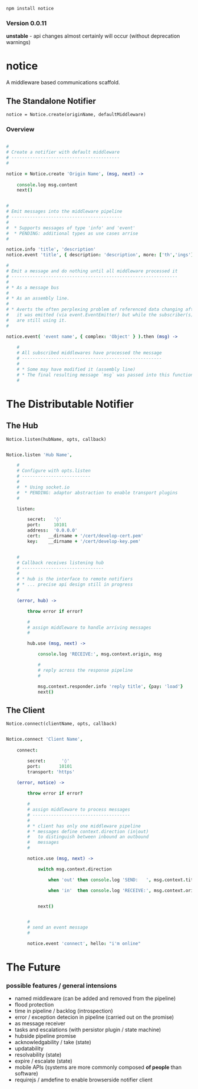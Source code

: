 `npm install notice`

### Version 0.0.11

**unstable** - api changes almost certainly will occur (without deprecation warnings)

notice
======

A middleware based communications scaffold.


The Standalone Notifier
-----------------------

`notice = Notice.create(originName, defaultMiddleware)`

### Overview

```coffee

#
# Create a notifier with default middleware
# -----------------------------------------
# 

notice = Notice.create 'Origin Name', (msg, next) -> 
    
    console.log msg.content
    next()


#
# Emit messages into the middleware pipeline
# ------------------------------------------
# 
#  * Supports messages of type 'info' and 'event'
#  * PENDING: additional types as use cases arrise
#

notice.info 'title', 'description'
notice.event 'title', { description: 'description', more: ['th','ings'] }

#
# Emit a message and do nothing until all middleware processed it
# ---------------------------------------------------------------
# 
# * As a message bus
# 
# * As an assembly line.
#
# * Averts the often perplexing problem of referenced data changing after 
#   it was emitted (via event.EventEmitter) but while the subscriber(s)
#   are still using it. 
# 

notice.event( 'event name', { complex: 'Object' } ).then (msg) -> 
    
    #
    # All subscribed middlewares have processed the message
    # -----------------------------------------------------
    # 
    # * Some may have modified it (assembly line)
    # * The final resulting message `msg` was passed into this function
    # 

```


The Distributable Notifier
==========================


The Hub
-------

`Notice.listen(hubName, opts, callback)`

```coffee

Notice.listen 'Hub Name', 

    #
    # Configure with opts.listen
    # -------------------------- 
    # 
    #  * Using socket.io
    #  * PENDING: adaptor abstraction to enable transport plugins
    #

    listen:

        secret:   '◊'
        port:     10101
        address:  '0.0.0.0'
        cert:   __dirname + '/cert/develop-cert.pem'
        key:    __dirname + '/cert/develop-key.pem'


    #
    # Callback receives listening hub
    # -------------------------------
    # 
    # * hub is the interface to remote notifiers
    # * ... precise api design still in progress
    #

    (error, hub) -> 

        throw error if error?

        #
        # assign middleware to handle arriving messages
        #

        hub.use (msg, next) -> 

            console.log 'RECEIVE:', msg.context.origin, msg

            #
            # reply across the response pipeline
            #

            msg.context.responder.info 'reply title', {pay: 'load'}
            next()


```



The Client
----------

`Notice.connect(clientName, opts, callback)`

```coffee

Notice.connect 'Client Name',
        
    connect:

        secret:      '◊'
        port:       10101
        transport: 'https'
    
    (error, notice) -> 

        throw error if error?

        #
        # assign middleware to process messages
        # -------------------------------------
        # 
        # * client has only one middleware pipeline
        # * messages define context.direction (in|out)
        #   to distinguish between inbound an outbound 
        #   messages
        #

        notice.use (msg, next) ->

            switch msg.context.direction

                when 'out' then console.log 'SEND:   ', msg.context.title, msg

                when 'in'  then console.log 'RECEIVE:', msg.context.origin, msg


            next()


        #
        # send an event message
        #

        notice.event 'connect', hello: "i'm online"


```


The Future
==========

### possible features / general intensions

* named middleware (can be added and removed from the pipeline)
* flood protection
* time in pipeline / backlog (introspection)
* error / exception detecion in pipeline (carried out on the promise)
* as message receiver
* tasks and escalations (with persistor plugin / state machine)
* hubside pipeline promise
* acknowledgability / take (state)
* updatability
* resolvability            (state)
* expire / escalate        (state)
* mobile APIs (systems are more commonly composed **of people** than software)
* requirejs / amdefine to enable browserside notifier client


